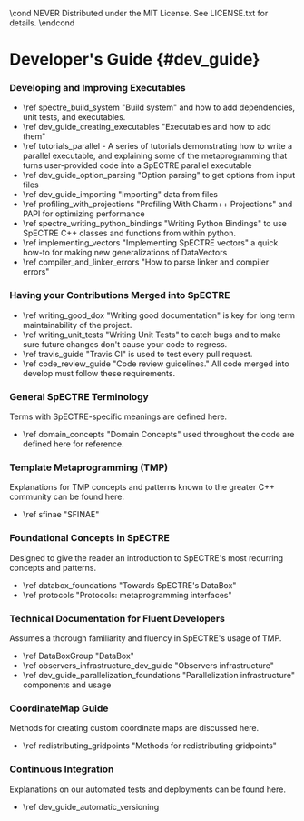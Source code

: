 \cond NEVER
Distributed under the MIT License.
See LICENSE.txt for details.
\endcond
# Developer's Guide {#dev_guide}

### Developing and Improving Executables
- \ref spectre_build_system "Build system" and how to add dependencies,
  unit tests, and executables.
- \ref dev_guide_creating_executables "Executables and how to add them"
- \ref tutorials_parallel - A series of tutorials demonstrating how to
  write a parallel executable, and explaining some of the
  metaprogramming that turns user-provided code into a SpECTRE
  parallel executable
- \ref dev_guide_option_parsing "Option parsing" to get options from input files
- \ref dev_guide_importing "Importing" data from files
- \ref profiling_with_projections "Profiling With Charm++ Projections" and PAPI
  for optimizing performance
- \ref spectre_writing_python_bindings "Writing Python Bindings" to use
  SpECTRE C++ classes and functions from within python.
- \ref implementing_vectors "Implementing SpECTRE vectors" a quick how-to for
  making new generalizations of DataVectors
- \ref compiler_and_linker_errors "How to parse linker and compiler errors"

### Having your Contributions Merged into SpECTRE
- \ref writing_good_dox "Writing good documentation" is key for long term
  maintainability of the project.
- \ref writing_unit_tests "Writing Unit Tests" to catch bugs and to make
  sure future changes don't cause your code to regress.
- \ref travis_guide "Travis CI" is used to test every pull request.
- \ref code_review_guide "Code review guidelines." All code merged into
  develop must follow these requirements.

### General SpECTRE Terminology
Terms with SpECTRE-specific meanings are defined here.
- \ref domain_concepts "Domain Concepts" used throughout the code are defined
  here for reference.

### Template Metaprogramming (TMP)
Explanations for TMP concepts and patterns known to the greater C++ community
can be found here.
- \ref sfinae "SFINAE"

### Foundational Concepts in SpECTRE
Designed to give the reader an introduction to SpECTRE's most recurring
concepts and patterns.
- \ref databox_foundations "Towards SpECTRE's DataBox"
- \ref protocols "Protocols: metaprogramming interfaces"

### Technical Documentation for Fluent Developers
Assumes a thorough familiarity and fluency in SpECTRE's usage of TMP.
- \ref DataBoxGroup "DataBox"
- \ref observers_infrastructure_dev_guide "Observers infrastructure"
- \ref dev_guide_parallelization_foundations "Parallelization infrastructure"
  components and usage

### CoordinateMap Guide
Methods for creating custom coordinate maps are discussed here.
- \ref redistributing_gridpoints "Methods for redistributing gridpoints"

### Continuous Integration
Explanations on our automated tests and deployments can be found here.

- \ref dev_guide_automatic_versioning

